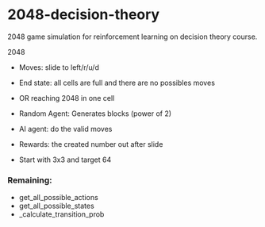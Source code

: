 # 2048-decision-theory

2048 game simulation for reinforcement learning on decision theory course.

2048
* Moves: slide to left/r/u/d
* End state: all cells are full and there are no possibles moves 
* OR reaching 2048 in one cell
* Random Agent: Generates blocks (power of 2)
* AI agent: do the valid moves
* Rewards: the created number out after slide


* Start with 3x3 and target 64
### Remaining:
* get_all_possible_actions 
* get_all_possible_states
* _calculate_transition_prob
